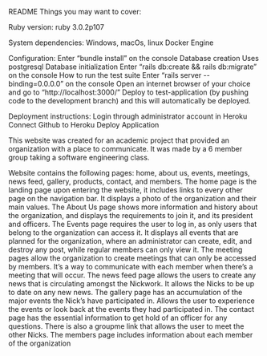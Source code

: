 README
Things you may want to cover:

Ruby version:
ruby 3.0.2p107

System dependencies:
Windows, macOs, linux
Docker Engine

Configuration:
Enter “bundle install” on the console
Database creation
Uses postgresql
Database initialization
Enter “rails db:create && rails db:migrate” on the console
How to run the test suite
Enter “rails server --binding=0.0.0.0” on the console
Open an internet browser of your choice and go to “http://localhost:3000/”
Deploy to test-application (by pushing code to the development branch) and this will automatically be deployed.

Deployment instructions:
Login through administrator account in Heroku
Connect Github to Heroku
Deploy Application
 
This website was created for an academic project that provided an organization with a place to communicate. It was made by a 6 member group taking a software engineering class.
 
Website contains the following pages: home, about us, events, meetings, news feed, gallery, products, contact, and members. 
The home page is the landing page upon entering the website, it includes links to every other page on the navigation bar. It displays a photo of the organization and their main values.
The About Us page shows more information and history about the organization, and displays the requirements to join it, and its president and officers.
The Events page requires the user to log in, as only users that belong to the organization can access it. It displays all events that are planned for the organization, where an administrator can create, edit, and destroy any post, while regular members can only view it.
The meeting pages allow the organization to create meetings that can only be accessed by members. It’s a way to communicate with each member when there’s a meeting that will occur.
The news feed page allows the users to create any news that is circulating amongst the Nickwork. It allows the Nicks to be up to date on any new news. 
The gallery page has an accumulation of the major events the Nick’s have participated in. Allows the user to experience the events or look back at the events they had participated in.
The contact page has the essential information to get hold of an officer for any questions. There is also a groupme link that allows the user to meet the other Nicks.
The members page includes information about each member of the organization

